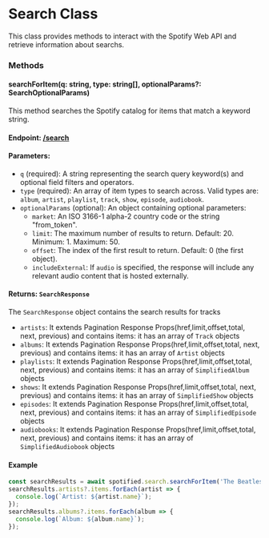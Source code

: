 # Search Class

This class provides methods to interact with the Spotify Web API and retrieve information about searchs.

### Methods

#### searchForItem(q: string, type: string[], optionalParams?: SearchOptionalParams)

This method searches the Spotify catalog for items that match a keyword string.

#### Endpoint:  [/search](https://developer.spotify.com/documentation/web-api/reference/search)

#### Parameters: 
- `q` (required): A string representing the search query keyword(s) and optional field filters and operators.
- `type` (required): An array of item types to search across. Valid types are: `album`, `artist`, `playlist`, `track`, `show`, `episode`, `audiobook`.
- `optionalParams` (optional): An object containing optional parameters:
  - `market`: An ISO 3166-1 alpha-2 country code or the string "from_token".
  - `limit`: The maximum number of results to return. Default: 20. Minimum: 1. Maximum: 50.
  - `offset`: The index of the first result to return. Default: 0 (the first object).
  - `includeExternal`: If `audio` is specified, the response will include any relevant audio content that is hosted externally.

#### Returns:  `SearchResponse`

The `SearchResponse` object contains the search results for tracks
- `artists`: It extends Pagination Response Props(href,limit,offset,total, next, previous) and contains items: it has an array of `Track` objects
- `albums`: It extends Pagination Response Props(href,limit,offset,total, next, previous) and contains items: it has an array of `Artist` objects
- `playlists`: It extends Pagination Response Props(href,limit,offset,total, next, previous) and contains items: it has an array of `SimplifiedAlbum` objects
- `shows`: It extends Pagination Response Props(href,limit,offset,total, next, previous) and contains items: it has an array of `SimplifiedShow` objects
- `episodes`: It extends Pagination Response Props(href,limit,offset,total, next, previous) and contains items: it has an array of `SimplifiedEpisode` objects
- `audiobooks`: It extends Pagination Response Props(href,limit,offset,total, next, previous) and contains items: it has an array of `SimplifiedAudiobook` objects

#### Example
```typescript
const searchResults = await spotified.search.searchForItem('The Beatles', ['artist', 'album'], { market: 'US', limit: 10 });
searchResults.artists?.items.forEach(artist => {
  console.log(`Artist: ${artist.name}`);
});
searchResults.albums?.items.forEach(album => {
  console.log(`Album: ${album.name}`);
});
```


